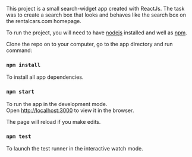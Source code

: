 This project is a small search-widget app created with ReactJs. 
The task was to create a search box that looks and behaves like the search box on the rentalcars.com homepage.  

To run the project, you will need to have [nodejs](https://nodejs.org/en/) installed and well as [npm](https://www.npmjs.com/).

Clone the repo on to your computer, go to the app directory and run command:

### `npm install`

To install all app dependencies.

### `npm start`

To run the app in the development mode.  
Open [http://localhost:3000](http://localhost:3000) to view it in the browser.

The page will reload if you make edits.  

### `npm test`

To launch the test runner in the interactive watch mode.  
